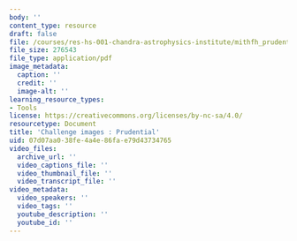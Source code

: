 ```yaml
---
body: ''
content_type: resource
draft: false
file: /courses/res-hs-001-chandra-astrophysics-institute/mithfh_prudential.pdf
file_size: 276543
file_type: application/pdf
image_metadata:
  caption: ''
  credit: ''
  image-alt: ''
learning_resource_types:
- Tools
license: https://creativecommons.org/licenses/by-nc-sa/4.0/
resourcetype: Document
title: 'Challenge images : Prudential'
uid: 07d07aa0-38fe-4a4e-86fa-e79d43734765
video_files:
  archive_url: ''
  video_captions_file: ''
  video_thumbnail_file: ''
  video_transcript_file: ''
video_metadata:
  video_speakers: ''
  video_tags: ''
  youtube_description: ''
  youtube_id: ''
---
```

